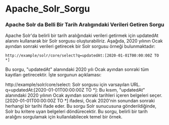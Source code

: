 # Apache_Solr_Sorgu
### Apache Solr da Belli Bir Tarih Aralıgındaki Verileri Getiren Sorgu
Apache Solr'da belirli bir tarih aralığındaki verileri getirmek için updatedAt alanını kullanarak bir Solr sorgusu oluşturabiliriz. Aşağıda, 2020 yılının Ocak ayından sonraki verileri getirecek bir Solr sorgusu örneği bulunmaktadır:
```
http://example/solr/core/select?q=updatedAt:[2020-01-01T00:00:00Z TO *]

```
Bu sorgu, "updatedAt" alanındaki 2020 yılı Ocak ayından sonraki tüm kayıtları getirecektir. İşte sorgunun açıklaması:

http://example/solr/core/select: Solr sorgusu için varsayılan URL.
q=updatedAt:[2020-01-01T00:00:00Z TO *]: Bu kısım, "updatedAt" alanındaki 2020 yılının Ocak ayından sonraki tarihleri içeren belgeleri seçer. [2020-01-01T00:00:00Z TO *] ifadesi, Ocak 2020'nin sonundan sonraki herhangi bir tarihi ifade eder.
Bu sorgu Solr sunucusuna gönderildiğinde, Solr bu kritere uyan belgeleri döndürecektir. Bu sorgu, belirli bir tarih aralığını sorgulamak için kullanılabilecek temel bir örnek.
